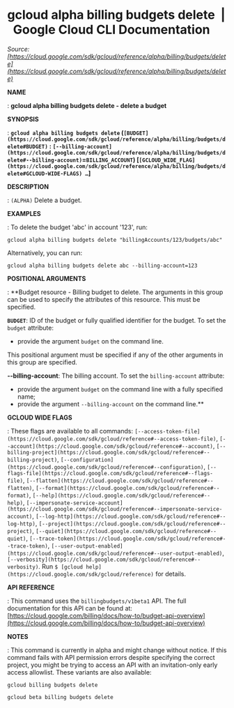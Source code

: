 # gcloud alpha billing budgets delete  |  Google Cloud CLI Documentation

*Source: [https://cloud.google.com/sdk/gcloud/reference/alpha/billing/budgets/delete](https://cloud.google.com/sdk/gcloud/reference/alpha/billing/budgets/delete)*

**NAME**

: **gcloud alpha billing budgets delete - delete a budget**

**SYNOPSIS**

: **`gcloud alpha billing budgets delete` (`[BUDGET](https://cloud.google.com/sdk/gcloud/reference/alpha/billing/budgets/delete#BUDGET)` : `[--billing-account](https://cloud.google.com/sdk/gcloud/reference/alpha/billing/budgets/delete#--billing-account)`=`BILLING_ACCOUNT`) [`[GCLOUD_WIDE_FLAG](https://cloud.google.com/sdk/gcloud/reference/alpha/billing/budgets/delete#GCLOUD-WIDE-FLAGS) …`]**

**DESCRIPTION**

: `(ALPHA)` Delete a budget.

**EXAMPLES**

: To delete the budget 'abc' in account '123', run:

```
gcloud alpha billing budgets delete "billingAccounts/123/budgets/abc"
```

Alternatively, you can run:

```
gcloud alpha billing budgets delete abc --billing-account=123
```

**POSITIONAL ARGUMENTS**

: **Budget resource - Billing budget to delete. The arguments in this group can be
used to specify the attributes of this resource.
This must be specified.

**`BUDGET`**:
ID of the budget or fully qualified identifier for the budget.
To set the `budget` attribute:

- provide the argument `budget` on the command line.

This positional argument must be specified if any of the other arguments in this
group are specified.

**--billing-account**:
The billing account.
To set the `billing-account` attribute:

- provide the argument `budget` on the command line with a fully
specified name;
- provide the argument `--billing-account` on the command line.**

**GCLOUD WIDE FLAGS**

: These flags are available to all commands: `[--access-token-file](https://cloud.google.com/sdk/gcloud/reference#--access-token-file)`,
`[--account](https://cloud.google.com/sdk/gcloud/reference#--account)`, `[--billing-project](https://cloud.google.com/sdk/gcloud/reference#--billing-project)`,
`[--configuration](https://cloud.google.com/sdk/gcloud/reference#--configuration)`,
`[--flags-file](https://cloud.google.com/sdk/gcloud/reference#--flags-file)`,
`[--flatten](https://cloud.google.com/sdk/gcloud/reference#--flatten)`, `[--format](https://cloud.google.com/sdk/gcloud/reference#--format)`, `[--help](https://cloud.google.com/sdk/gcloud/reference#--help)`, `[--impersonate-service-account](https://cloud.google.com/sdk/gcloud/reference#--impersonate-service-account)`,
`[--log-http](https://cloud.google.com/sdk/gcloud/reference#--log-http)`,
`[--project](https://cloud.google.com/sdk/gcloud/reference#--project)`, `[--quiet](https://cloud.google.com/sdk/gcloud/reference#--quiet)`, `[--trace-token](https://cloud.google.com/sdk/gcloud/reference#--trace-token)`, `[--user-output-enabled](https://cloud.google.com/sdk/gcloud/reference#--user-output-enabled)`,
`[--verbosity](https://cloud.google.com/sdk/gcloud/reference#--verbosity)`.
Run `$ [gcloud help](https://cloud.google.com/sdk/gcloud/reference)` for details.

**API REFERENCE**

: This command uses the `billingbudgets/v1beta1` API. The full
documentation for this API can be found at: [https://cloud.google.com/billing/docs/how-to/budget-api-overview](https://cloud.google.com/billing/docs/how-to/budget-api-overview)

**NOTES**

: This command is currently in alpha and might change without notice. If this
command fails with API permission errors despite specifying the correct project,
you might be trying to access an API with an invitation-only early access
allowlist. These variants are also available:

```
gcloud billing budgets delete
```

```
gcloud beta billing budgets delete
```